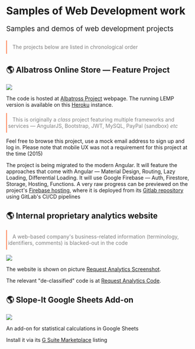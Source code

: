 # Samples of Web Development work


<p style="font-size: 1.2rem">
Samples and demos of web development projects

<p style="padding: 0.6rem 0.2rem; border-left: 2px solid; border-color: coral; color: grey;">
  &nbsp;&nbsp; The projects below are listed in chronological order
</p>


## &#x1f30e; Albatross Online Store — Feature Project

[<img src="https://raw.githubusercontent.com/pasha-bolokhov/sample-work/master/albatross/albatross-screenshot.png">](https://albatross-travel-app.herokuapp.com)

The code is hosted at [Albatross Project](https://gitlab.com/pasha-bolokhov/albatross-travel) webpage.
The running LEMP version is available on this
[Heroku](https://albatross-travel-app.herokuapp.com) instance.

<p style="padding: 0.6rem 0.2rem; border-left: 2px solid; border-color: coral; color: grey;">
  &nbsp;&nbsp; This is originally a <em>class</em> project featuring multiple frameworks and services — AngularJS, Bootstrap, JWT, MySQL, PayPal (sandbox) <em>etc</em>
</p>

Feel free to browse this project, use a mock email address to sign up and log in. Please note that mobile UX was not a requirement for this project at the time (2015)

The project is being migrated to the modern Angular. It will feature the approaches that come with Angular — Material Design, Routing, Lazy Loading, Differential Loading. It will use Google Firebase — Auth, Firestore, Storage, Hosting, Functions. A very raw progress can be previewed on the project's [Firebase hosting](https://albatross-travel-agency.web.app), where it is deployed from its [Gitlab repository](https://gitlab.com/pasha-bolokhov/albatross) using GitLab's CI/CD pipelines


## &#x1f30e; Internal proprietary analytics website

<p style="padding: 0.6rem 0.2rem; border-left: 2px solid; border-color: coral; color: grey;">
  &nbsp;&nbsp; A web-based company's business-related information (terminology, identifiers, comments) is blacked-out in the code
</p>

[<img src="https://raw.githubusercontent.com/pasha-bolokhov/sample-work/master/analytics/analytics-banner.png">](https://github.com/pasha-bolokhov-cs/sample-work/tree/master/analytics)

The website is shown on picture
[Request Analytics Screenshot](https://raw.githubusercontent.com/pasha-bolokhov/sample-work/master/analytics/analytics-screenshot.png).

The relevant "de-classified" code is at
[Request Analytics Code](https://github.com/pasha-bolokhov-cs/sample-work/tree/master/analytics).


## &#x1f30e; Slope-It Google Sheets Add-on

[<img src="https://raw.githubusercontent.com/pasha-bolokhov/sample-work/master/slope-it/slope-it-screenshot.png">](https://slope-it-tool.web.app])

An add-on for statistical calculations in Google Sheets

Install it via its [G Suite Marketplace](https://gsuite.google.com/marketplace/app/slopeit/1088613043056) listing
